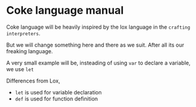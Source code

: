 # Coke language manual

Coke language will be heavily inspired by the lox language in the `crafting interpreters`.

But we will change something here and there as we suit. After all its our freaking language.

A very small example will be, insteading of using `var` to declare a variable, we use `let`

Differences from Lox,

- `let` is used for variable declaration
- `def` is used for function definition
